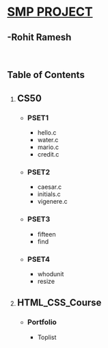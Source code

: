 <h1><B><u>SMP PROJECT</u></B></h1>
<h2>-Rohit Ramesh</h2><br>

<h2>Table of Contents</h2>

<ol type="1">
<li><h2>CS50</h2>
      <ul>
            <li><h3>PSET1</h3>
                  <ul>
                        <li>hello.c
                        <li>water.c
                        <li>mario.c
                        <li>credit.c
                  </ul>
            <li><h3>PSET2</h3>
                  <ul>
                        <li>caesar.c
                        <li>initials.c
                        <li>vigenere.c
                  </ul>
            <li><h3> PSET3</h3>
                  <ul>
                        <li>fifteen
                        <li>find
                  </ul>
            <li><h3>PSET4</h3>
                  <ul>
                        <li>whodunit
                        <li>resize
                  </ul>
      </ul>
<li><h2>HTML_CSS_Course</h2>
      <ul>
            <li><h3>Portfolio</h3>
                  <ul>
                        <li>Toplist
</ol>
      
      
      
